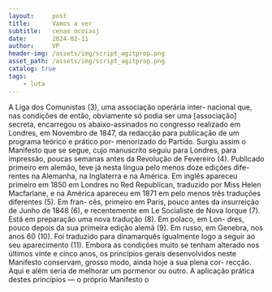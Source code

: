 ```yaml
---
layout:     post
title:      Vamos a ver
subtitle:   cenas ocoiasj
date:       2024-02-11
author:     VP
header-img: /assets/img/script_agitprop.png
asset_path: /assets/img/script_agitprop.png
catalog: true
tags:
    - luta
---
```


A Liga dos Comunistas (3), uma associação operária inter-
nacional que, nas condições de então, obviamente só podia ser
uma [associação] secreta, encarregou os abaixo-assinados no
congresso realizado em Londres, em Novembro de 1847, da
redacção para publicação de um programa teórico e prático por-
menorizado do Partido. Surgiu assim o Manifesto que se segue,
cujo manuscrito seguiu para Londres, para impressão, poucas
semanas antes da Revolução de Fevereiro (4). Publicado primeiro
em alemão, teve já nesta língua pelo menos doze edições dife-
rentes na Alemanha, na Inglaterra e na América. Em inglês
apareceu primeiro em 1850 em Londres no Red Republican,
traduzido por Miss Helen Macfarlane, e na América apareceu
em 1871 em pelo menos três traduções diferentes (5). Em fran-
cês, primeiro em Paris, pouco antes da insurreição de Junho de
1848 (6), e recentemente em Le Socialiste de Nova Iorque (7).
Está em preparação uma nova tradução (8). Em polaco, em Lon-
dres, pouco depois da sua primeira edição alemã (9). Em russo,
em Genebra, nos anos 60 (10). Foi traduzido para dinamarquês
igualmente logo a seguir ao seu aparecimento (11).
Embora as condições muito se tenham alterado nos últimos
vinte e cinco anos, os princípios gerais desenvolvidos neste
Manifesto conservam, grosso modo, ainda hoje a sua plena cor-
recção. Aqui e além seria de melhorar um pormenor ou outro.
A aplicação prática destes princípios — o próprio Manifesto o